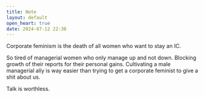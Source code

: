 ```yaml
---
title: Note
layout: default
open_heart: true
date: 2024-07-12 22:30
---
```


Corporate feminism is the death of all women who want to stay an IC. 

So tired of managerial women who only manage up and not down. Blocking growth of their reports for their personal gains. Cultivating a male managerial ally is way easier than trying to get a corporate feminist to give a shit about us.

Talk is worthless.
